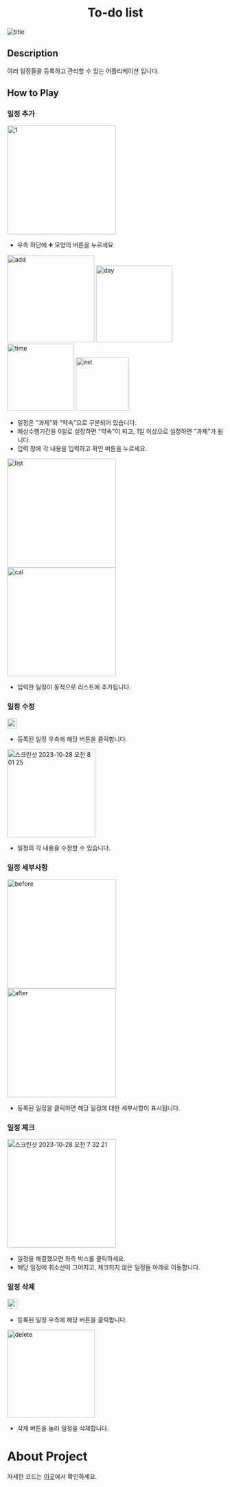 <h1 align="center"><b>To-do list</b></h1>

![title](https://github.com/kkh0920/To-do-list/assets/65442366/08a5385c-56d2-4618-bca3-88c238eec3b3)

## Description

여러 일정들을 등록하고 관리할 수 있는 어플리케이션 입니다.

## How to Play

### 일정 추가

<img width="253" alt="1" src="https://github.com/kkh0920/To-do-list/assets/65442366/80f406ed-ac52-45ae-8d60-44d388d4bf9c">

- 우측 하단에 ➕ 모양의 버튼을 누르세요

<img width="203" alt="add" src="https://github.com/kkh0920/To-do-list/assets/65442366/5476e17a-7652-41b6-baa3-19ae364ff324">

<img width="178" alt="day" src="https://github.com/kkh0920/To-do-list/assets/65442366/5d8318c1-c160-48eb-bf3b-13001bbd813f">

<img width="156" alt="time" src="https://github.com/kkh0920/To-do-list/assets/65442366/469c9063-8211-4ac2-bff7-9e76a09063d8">

<img width="124" alt="est" src="https://github.com/kkh0920/To-do-list/assets/65442366/7eb68559-00d2-4d48-ac37-07434ab655c3">

- 일정은 "과제"와 "약속"으로 구분되어 있습니다.
- 예상수행기간을 0일로 설정하면 "약속"이 되고, 1일 이상으로 설정하면 "과제"가 됩니다.
- 입력 창에 각 내용을 입력하고 확인 버튼을 누르세요.

<img width="253" alt="list" src="https://github.com/kkh0920/To-do-list/assets/65442366/b251a4a5-08c0-4333-a9d8-0820bdd43a44">

<img width="253" alt="cal" src="https://github.com/kkh0920/To-do-list/assets/65442366/82f27e02-3d23-479e-80e7-e1da12430000">

- 입력한 일정이 동적으로 리스트에 추가됩니다.

### 일정 수정

<img width="23" alt="스크린샷 2023-10-28 오전 8 00 44" src="https://github.com/kkh0920/To-do-list/assets/65442366/7d894934-358c-4e30-9fd6-0951a9421a2e">

- 등록된 일정 우측에 해당 버튼을 클릭합니다.

<img width="205" alt="스크린샷 2023-10-28 오전 8 01 25" src="https://github.com/kkh0920/To-do-list/assets/65442366/9c5fbcdd-e987-4689-a25f-b72454fd8da9">

- 일정의 각 내용을 수정할 수 있습니다.

### 일정 세부사항

<img width="254" alt="before" src="https://github.com/kkh0920/To-do-list/assets/65442366/ffa33513-eb4f-4e8c-8347-1b504a1713f4">

<img width="253" alt="after" src="https://github.com/kkh0920/To-do-list/assets/65442366/5d4710ad-f63e-4189-a6d3-4f4a95a22717">

- 등록된 일정을 클릭하면 해당 일정에 대한 세부사항이 표시됩니다.

### 일정 체크

<img width="253" alt="스크린샷 2023-10-28 오전 7 32 21" src="https://github.com/kkh0920/To-do-list/assets/65442366/9ee54629-72f7-40e1-a863-f6ad1f855bba">

- 일정을 해결했으면 좌측 박스를 클릭하세요.
- 해당 일정에 취소선이 그어지고, 체크되지 않은 일정들 아래로 이동합니다.

### 일정 삭제

<img width="24" alt="delete btn" src="https://github.com/kkh0920/To-do-list/assets/65442366/a3afc508-6c9c-4ef8-a8ee-ede722c7d7ed">

- 등록된 일정 우측에 해당 버튼을 클릭합니다.

<img width="204" alt="delete" src="https://github.com/kkh0920/To-do-list/assets/65442366/d4448bb8-fb00-4567-a632-f19e26e5e04a">

- 삭제 버튼을 눌러 일정을 삭제합니다.

# About Project

자세한 코드는 [이곳](https://github.com/kkh0920/To-do-list/tree/main/app/src/main/java/com/example/calendarapplication)에서 확인하세요.

